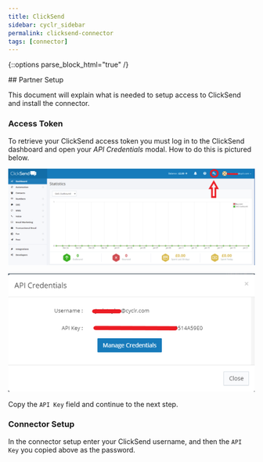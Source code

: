 ```yaml
---
title: ClickSend
sidebar: cyclr_sidebar
permalink: clicksend-connector
tags: [connector]
---
```

{::options parse_block_html="true" /}
<section class="card py-5 my-5">
## Partner Setup

This document will explain what is needed to setup access to ClickSend and install the connector.

### Access Token

To retrieve your ClickSend access token you must log in to the ClickSend dashboard and open your *API Credentials* modal. How to do this is pictured below.

![](./images/clicksend1.png)

![](./images/clicksend2.png)

Copy the `API Key` field and continue to the next step.

### Connector Setup
 In the connector setup enter your ClickSend username, and then the `API Key` you copied above as the password.


</section>
